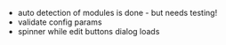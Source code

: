 -   auto detection of modules is done - but needs testing!
-   validate config params
-   spinner while edit buttons dialog loads
